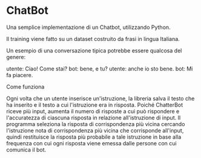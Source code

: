 # ChatBot
Una semplice implementazione di un Chatbot, utilizzando Python.

Il training viene fatto su un dataset costruito da frasi in lingua Italiana.

Un esempio di una conversazione tipica potrebbe essere qualcosa del genere:

utente: Ciao! Come stai?
bot: bene, e tu?
utente: anche io sto bene.
bot: Mi fa piacere.

Come funziona

Ogni volta che un utente inserisce un'istruzione, la libreria salva il testo che ha inserito e il testo a cui l'istruzione era in risposta. Poiché ChatterBot riceve più input, aumenta il numero di risposte a cui può rispondere e l'accuratezza di ciascuna risposta in relazione all'istruzione di input. Il programma seleziona la risposta di corrispondenza più vicina cercando l'istruzione nota di corrispondenza più vicina che corrisponde all'input, quindi restituisce la risposta più probabile a tale istruzione in base alla frequenza con cui ogni risposta viene emessa dalle persone con cui comunica il bot.
